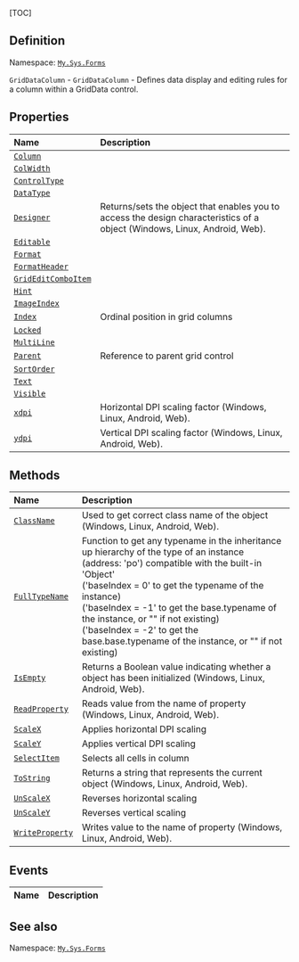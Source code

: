 [TOC]
## Definition
Namespace: [`My.Sys.Forms`](My.Sys.Forms.md)

`GridDataColumn` - `GridDataColumn` - Defines data display and editing rules for a column within a GridData control.

## Properties
|Name|Description|
| :------------ | :------------ |
|[`Column`]("GridDataColumn.Column.md")||
|[`ColWidth`]("GridDataColumn.ColWidth.md")||
|[`ControlType`]("GridDataColumn.ControlType.md")||
|[`DataType`]("GridDataColumn.DataType.md")||
|[`Designer`]("My.Sys.Object.Designer.md")|Returns/sets the object that enables you to access the design characteristics of a object (Windows, Linux, Android, Web).|
|[`Editable`]("GridDataColumn.Editable.md")||
|[`Format`]("GridDataColumn.Format.md")||
|[`FormatHeader`]("GridDataColumn.FormatHeader.md")||
|[`GridEditComboItem`]("GridDataColumn.GridEditComboItem.md")||
|[`Hint`]("GridDataColumn.Hint.md")||
|[`ImageIndex`]("GridDataColumn.ImageIndex.md")||
|[`Index`]("GridDataColumn.Index.md")|Ordinal position in grid columns|
|[`Locked`]("GridDataColumn.Locked.md")||
|[`MultiLine`]("GridDataColumn.MultiLine.md")||
|[`Parent`]("GridDataColumn.Parent.md")|Reference to parent grid control|
|[`SortOrder`]("GridDataColumn.SortOrder.md")||
|[`Text`]("GridDataColumn.Text.md")||
|[`Visible`]("GridDataColumn.Visible.md")||
|[`xdpi`]("My.Sys.Object.xdpi.md")|Horizontal DPI scaling factor (Windows, Linux, Android, Web).|
|[`ydpi`]("My.Sys.Object.ydpi.md")|Vertical DPI scaling factor (Windows, Linux, Android, Web).|

## Methods
|Name|Description|
| :------------ | :------------ |
|[`ClassName`]("My.Sys.Object.ClassName.md")|Used to get correct class name of the object (Windows, Linux, Android, Web).|
|[`FullTypeName`]("My.Sys.Object.FullTypeName.md")|Function to get any typename in the inheritance up hierarchy of the type of an instance (address: 'po') compatible with the built-in 'Object' <br>  ('baseIndex =  0' to get the typename of the instance) <br>  ('baseIndex = -1' to get the base.typename of the instance, or "" if not existing) <br>  ('baseIndex = -2' to get the base.base.typename of the instance, or "" if not existing)|
|[`IsEmpty`]("My.Sys.Object.IsEmpty.md")|Returns a Boolean value indicating whether a object has been initialized (Windows, Linux, Android, Web).|
|[`ReadProperty`]("My.Sys.Object.ReadProperty.md")|Reads value from the name of property (Windows, Linux, Android, Web).|
|[`ScaleX`]("My.Sys.Object.ScaleX.md")|Applies horizontal DPI scaling|
|[`ScaleY`]("My.Sys.Object.ScaleY.md")|Applies vertical DPI scaling|
|[`SelectItem`]("GridDataColumn.SelectItem.md")|Selects all cells in column|
|[`ToString`]("My.Sys.Object.ToString.md")|Returns a string that represents the current object (Windows, Linux, Android, Web).|
|[`UnScaleX`]("My.Sys.Object.UnScaleX.md")|Reverses horizontal scaling|
|[`UnScaleY`]("My.Sys.Object.UnScaleY.md")|Reverses vertical scaling|
|[`WriteProperty`]("My.Sys.Object.WriteProperty.md")|Writes value to the name of property (Windows, Linux, Android, Web).|
## Events
|Name|Description|
| :------------ | :------------ |
## See also
Namespace: [`My.Sys.Forms`](My.Sys.Forms.md)
